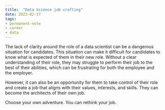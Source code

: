 ```yaml
---
title:  "Data Science job crafting"
date: 2023-02-17
tags: 
- permanent-note 
- career
- data
---
```


The lack of clarity around the role of a data scientist can be a dangerous situation for candidates. This situation can make it difficult for candidates to know what is expected of them in their new role. Without a clear understanding of their role, they may struggle to perform their job to the best of their abilities, which can be frustrating for both the employee and the employer.

However, it can also be an opportunity for them to take control of their role and create a job that aligns with their values, interests, and skills. They can become the architects of their own job.

Choose your own adventure. You can rethink your job.






